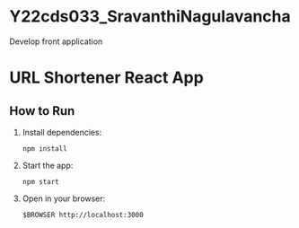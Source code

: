 # Y22cds033_SravanthiNagulavancha
Develop front application
# URL Shortener React App

## How to Run

1. Install dependencies:
   ```
   npm install
   ```
2. Start the app:
   ```
   npm start
   ```
3. Open in your browser:
   ```
   $BROWSER http://localhost:3000
   ```